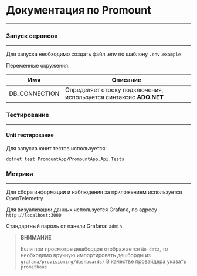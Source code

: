 ﻿# Документация по Promount

---
### Запуск сервисов

---
Для запуска необходимо создать файл .env по шаблону ``.env.example``

Переменные окружения:

| Имя           | Описание                                                          |
|---------------|-------------------------------------------------------------------|
| DB_CONNECTION | Определяет строку подключения, используется синтаксис **ADO.NET** |

### Тестирование

---
#### Unit тестирование

Для запуска юнит тестов используется:
```shell
dotnet test PromountApp/PromountApp.Api.Tests
```


### Метрики

---
Для сбора информации и наблюдения за приложением используется OpenTelemetry

Для визуализации данных используется Grafana, по адресу ``http://localhost:3000``

Стандартный пароль от панели Grafana: ``admin``

> **ВНИМАНИЕ**
> 
> Если при просмотре дешбордов отображается ``No data``, то необходимо вручную импортировать дешборды из ``grafana/provisioning/dashboards/``
> В качестве провайдера указать ``promethous``